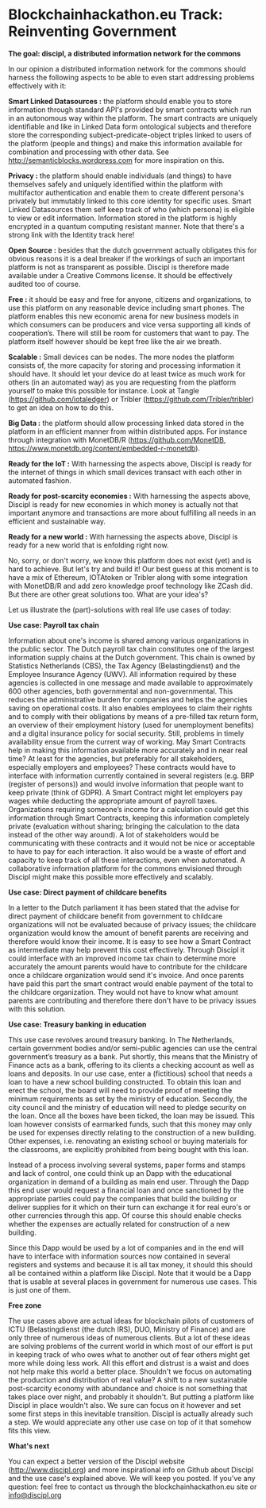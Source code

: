 # Blockchainhackathon.eu Track: Reinventing Government

__The goal: discipl, a distributed information network for the commons__

In our opinion a distributed information network for the commons should harness the following aspects to be able to even start addressing problems effectively with it:

__Smart Linked Datasources :__ the platform should enable you to store information through standard API's provided by smart contracts which run in an autonomous way within the platform. The smart contracts are uniquely identifiable and like in Linked Data form ontological subjects and therefore store the corresponding subject-predicate-object triples linked to users of the platform (people and things) and make this information available for combination and processing with other data. See http://semanticblocks.wordpress.com for more inspiration on this.

__Privacy :__ the platform should enable individuals (and things) to have themselves safely and uniquely identified within the platform with multifactor authentication and enable them to create different persona's privately but immutably linked to this core identity for specific uses. Smart Linked Datasources them self keep track of who (which persona) is eligible to view or edit information. Information stored in the platform is highly encrypted in a quantum computing resistant manner. Note that there's a strong link with the Identity track here!

__Open Source :__ besides that the dutch government actually obligates this for obvious reasons it is a deal breaker if the workings of such an important platform is not as transparent as possible. Discipl is therefore made available under a Creative Commons license. It should be effectively audited too of course.

__Free :__ it should be easy and free for anyone, citizens and organizations, to use this platform on any reasonable device including smart phones. The platform enables this new economic arena for new business models in which consumers can be producers and vice versa supporting all kinds of cooperation’s. There will still be room for customers that want to pay. The platform itself however should be kept free like the air we breath.

__Scalable :__ Small devices can be nodes. The more nodes the platform consists of, the more capacity for storing and processing information it should have. It should let your device do at least twice as much work for others (in an automated way) as you are requesting from the platform yourself to make this possible for instance. Look at Tangle (https://github.com/iotaledger) or Tribler (https://github.com/Tribler/tribler) to get an idea on how to do this.

__Big Data :__ the platform should allow processing linked data stored in the platform in an efficient manner from within distributed apps. For instance through integration with MonetDB/R (https://github.com/MonetDB, https://www.monetdb.org/content/embedded-r-monetdb).

__Ready for the IoT :__ With harnessing the aspects above, Discipl is ready for the internet of things in which small devices transact with each other in automated fashion.

__Ready for post-scarcity economies :__ With harnessing the aspects above, Discipl is ready for new economies in which money is actually not that important anymore and transactions are more about fulfilling all needs in an efficient and sustainable way.

__Ready for a new world :__ With harnessing the aspects above, Discipl is ready for a new world that is enfolding right now.


No, sorry, or don't worry, we know this platform does not exist (yet) and is hard to achieve. But let's try and build it! Our best guess at this moment is to have a mix of Ethereum, IOTAtoken or Tribler along with some integration with MonetDB/R and add zero knowledge proof technology like ZCash did.  But there are other great solutions too. What are your idea's?

Let us illustrate the (part)-solutions with real life use cases of today:

__Use case: Payroll tax chain__

Information about one's income is shared among various organizations in the public sector. The Dutch payroll tax chain constitutes one of  the largest information supply chains at the Dutch government. This chain is owned by Statistics Netherlands (CBS), the Tax Agency (Belastingdienst) and the Employee Insurance Agency (UWV).
All information required by these agencies is collected in one message and made available to approximately 600 other agencies, both governmental and non-governmental. This reduces the administrative burden for companies and helps the agencies saving on operational costs.
It also enables employees to claim their rights and to comply with their obligations by means of a pre-filled tax return form, an overview of their employment history (used for unemployment benefits) and a digital insurance policy for social security.
Still, problems in timely availability ensue from the current way of working. May Smart Contracts help in making this information available more accurately and in near real time? At least for the agencies, but preferably for all stakeholders, especially employers and employees?
These contracts would have to interface with information currently contained in several registers (e.g. BRP (register of persons)) and would involve information that people want to keep private (think of GDPR). A Smart Contract might let employers pay wages while deducting the appropriate amount of payroll taxes. Organizations requiring someone’s income for a calculation could get this information through Smart Contracts, keeping this information completely private (evaluation without sharing; bringing the calculation to the data instead of the other way around). A lot of stakeholders would be communicating with these contracts and it would not be nice or acceptable to have to pay for each interaction. It also would be a waste of effort and capacity to keep track of all these interactions, even when automated. A collaborative information platform for the commons envisioned through Discipl might make this possible more effectively and scalably.

__Use case: Direct payment of childcare benefits__

In a letter to the Dutch parliament it has been stated that the advise for direct payment of childcare benefit from government to childcare organizations will not be evaluated because of privacy issues; the childcare organization would know the amount of benefit parents are receiving and therefore would know their income. It is easy to see how a Smart Contract as intermediate may help prevent this cost effectively. Through Discipl it could interface with an improved income tax chain to determine more accurately the amount parents would have to contribute for the childcare once a childcare organization would send it's invoice. And once parents have paid this part the smart contract would enable payment of the total to the childcare organization. They would not have to know what amount parents are contributing and therefore there don't have to be privacy issues with this solution.

__Use case: Treasury banking in education__

This use case revolves around treasury banking. In The Netherlands, certain government bodies and/or semi-public agencies can use the central government’s treasury as a bank. Put shortly, this means that the Ministry of Finance acts as a bank, offering to its clients a checking account as well as loans and deposits. In our use case, enter a (fictitious) school that needs a loan to have a new school building constructed. To obtain this loan and erect the school, the board will need to provide proof of meeting the minimum requirements as set by the ministry of education. Secondly, the city council and the ministry of education will need to pledge security on the loan. Once all the boxes have been ticked, the loan may be issued. This loan however consists of earmarked funds, such that this money may only be used for expenses directly relating to the construction of a new building. Other expenses, i.e. renovating an existing school or buying materials for the classrooms, are explicitly prohibited from being bought with this loan. 

Instead of a process involving several systems, paper forms and stamps and lack of control, one could think up an Dapp with the educational organization in demand of a building as main end user. Through the Dapp this end user would request a financial loan and once sanctioned by the appropriate parties could pay the companies that build the building or deliver supplies for it which on their turn can exchange it for real euro's or other currencies through this app. Of course this should enable checks whether the expenses are actually related for construction of a new building. 

Since this Dapp would be used by a lot of companies and in the end will have to interface with information sources now contained in several registers and systems and because it is all tax money, it should this should all be contained within a platform like Discipl. Note that it would be a Dapp that is usable at several places in government for numerous use cases. This is just one of them.

__Free zone__

The use cases above are actual ideas for blockchain pilots of customers of ICTU (Belastingdienst (the dutch IRS), DUO, Ministry of Finance) and are only three of numerous ideas of numerous clients. But a lot of these ideas are solving problems of the current world in which most of our effort is put in keeping track of who owes what to another out of fear others might get more while doing less work. All this effort and distrust is a waist and does not help make this world a better place. Shouldn't we focus on automating the production and distribution of real value? A shift to a new sustainable post-scarcity economy with abundance and choice is not something that takes place over night, and probably it shouldn't. But putting a platform like Discipl in place wouldn't also. We sure can focus on it however and set some first steps in this inevitable transition. Discipl is actually already such a step. We would appreciate any other use case on top of it that somehow fits this view. 

__What's next__

You can expect a better version of the Discipl website (http://www.discipl.org) and more inspirational info on Github about Discipl and the use case's explained above. We will keep you posted. If you've any question: feel free to contact us through the blockchainhackathon.eu site or info@discipl.org 
